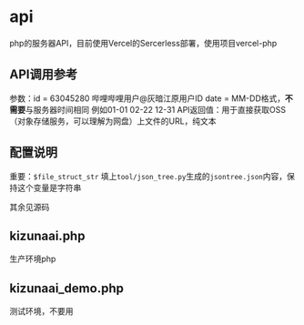 # api

php的服务器API，目前使用Vercel的Sercerless部署，使用项目vercel-php

## API调用参考

参数：id = 63045280 哔哩哔哩用户@灰暗江原用户ID
    date = MM-DD格式，**不需要**与服务器时间相同 例如01-01 02-22 12-31
API返回值：用于直接获取OSS（对象存储服务，可以理解为网盘）上文件的URL，纯文本

## 配置说明

重要：`$file_struct_str` 填上`tool/json_tree.py`生成的`jsontree.json`内容，保持这个变量是字符串

其余见源码

## kizunaai.php

生产环境php

## kizunaai_demo.php

测试环境，不要用
